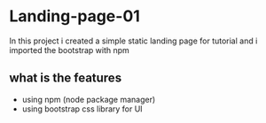 # Landing-page-01 

In this project i created a simple static landing page for tutorial and i imported the bootstrap with npm

## what is the features
- using npm (node package manager)
- using bootstrap css library for UI
